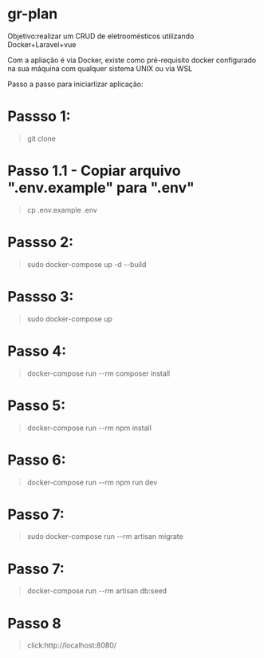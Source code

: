 # gr-plan
Objetivo:realizar um CRUD de eletroomésticos utilizando Docker+Laravel+vue

Com a apliação é via Docker, existe como pré-requisito docker configurado na sua máquina com qualquer sistema UNIX ou via WSL

Passo a passo para iniciarlizar aplicação:
# Passso 1:
> git clone
# Passo 1.1 - Copiar arquivo ".env.example" para ".env"
> cp .env.example .env
# Passso 2:
> sudo docker-compose up -d --build
# Passso 3:
> sudo docker-compose up
# Passo 4: 
> docker-compose run --rm composer install
# Passo 5: 
>  docker-compose run --rm npm install
# Passo 6: 
>  docker-compose run --rm npm run dev
# Passo 7: 
> sudo docker-compose run --rm artisan migrate
# Passo 7:
> docker-compose run --rm artisan db:seed
# Passo 8 
> click:http://localhost:8080/